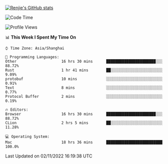 [![Renjie's GitHub stats](https://github-readme-stats.vercel.app/api?username=liurenjie1024&show_icons=true&theme=chartreuse-dark)](https://github.com/anuraghazra/github-readme-stats)

<!--START_SECTION:waka-->
![Code Time](http://img.shields.io/badge/Code%20Time-284%20hrs%2056%20mins-blue)

![Profile Views](http://img.shields.io/badge/Profile%20Views-18-blue)

📊 **This Week I Spent My Time On** 

```text
⌚︎ Time Zone: Asia/Shanghai

💬 Programming Languages: 
Other                    16 hrs 30 mins      ██████████████████████░░░   88.72% 
Rust                     1 hr 41 mins        ██░░░░░░░░░░░░░░░░░░░░░░░   9.09% 
protobuf                 10 mins             ░░░░░░░░░░░░░░░░░░░░░░░░░   0.91% 
Text                     8 mins              ░░░░░░░░░░░░░░░░░░░░░░░░░   0.77% 
Protocol Buffer          2 mins              ░░░░░░░░░░░░░░░░░░░░░░░░░   0.19%

🔥 Editors: 
Browser                  16 hrs 30 mins      ██████████████████████░░░   88.72% 
CLion                    2 hrs 5 mins        ██░░░░░░░░░░░░░░░░░░░░░░░   11.28%

💻 Operating System: 
Mac                      18 hrs 36 mins      █████████████████████████   100.0%

```


 Last Updated on 02/11/2022 16:19:38 UTC
<!--END_SECTION:waka-->

